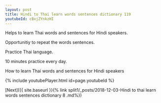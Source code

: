 ```yaml
---
layout: post
title: Hindi to Thai learn words sentences dictionary 119 
youtubeId: cBxjZYnkzHI
---
```

 
 
Helps to learn Thai words and sentences for Hindi speakers.

Opportunitiy to repeat the words sentences. 

Practice Thai language. 
 
10 minutes practice every day. 
 
How to learn Thai words and sentences for Hindi speakers 
 
{% include youtubePlayer.html id=page.youtubeId %}
 
 
[Next]({{ site.baseurl }}{% link  split1/_posts/2018-12-03-Hindi to thai learn words sentences dictionary 8 .md%})
 
